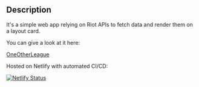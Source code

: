 ## Description

It's a simple web app relying on Riot APIs to fetch data and render them on a layout card.

You can give a look at it here:

[OneOtherLeague](https://oneotherleague.netlify.app/ 'Homepage')

Hosted on Netlify with automated CI/CD:

[![Netlify Status](https://api.netlify.com/api/v1/badges/cccf21bd-6259-4391-9314-8d06649950b1/deploy-status)](https://app.netlify.com/sites/oneotherleague/deploys)

<!---

TODO:
  - search component should be included in the header
  - to convert units in rems
  - implement more columns with grid in a dynamic way, is it possible?

TODO:
- reorganize code in modules
- implement try-catch to manage errors and discard promise when rejected
- make unavailable search till the autocomplete function is ready
--->
